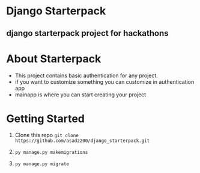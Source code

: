# Django Starterpack

## django starterpack project for hackathons

# About Starterpack

- This project contains basic authentication for any project.
- if you want to customize something you can customize in authentication app
- mainapp is where you can start creating your project

# Getting Started

1. Clone this repo `git clone https://github.com/asad2200/django_starterpack.git`

2. `py manage.py makemigrations`

3. `py manage.py migrate`
